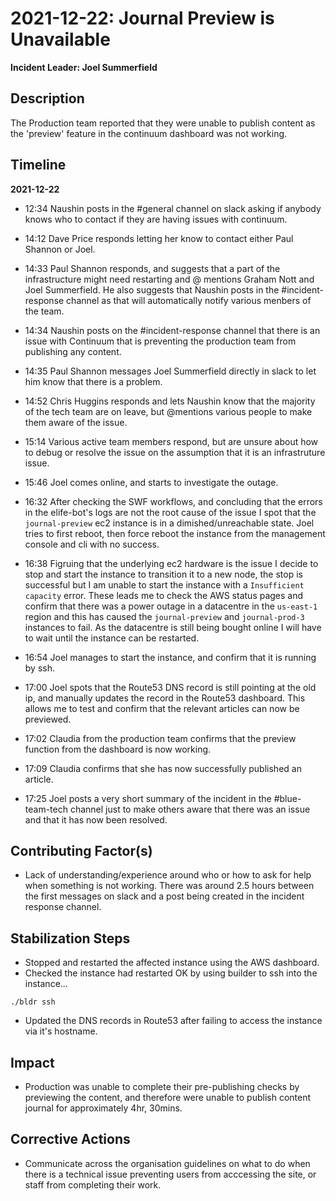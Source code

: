 # 2021-12-22: Journal Preview is Unavailable

**Incident Leader: Joel Summerfield**

## Description

The Production team reported that they were unable to publish content as the 'preview' feature in the continuum dashboard was not working.

## Timeline

**2021-12-22**

- 12:34 Naushin posts in the #general channel on slack asking if anybody knows who to contact if they are having issues with continuum.

- 14:12 Dave Price responds letting her know to contact either Paul Shannon or Joel.

- 14:33 Paul Shannon responds, and suggests that a part of the infrastructure might need restarting and @ mentions Graham Nott and Joel Summerfield. He also suggests that Naushin posts in the #incident-response channel as that will automatically notify various menbers of the team.

- 14:34 Naushin posts on the #incident-response channel that there is an issue with Continuum that is preventing the production team from publishing any content.

- 14:35 Paul Shannon messages Joel Summerfield directly in slack to let him know that there is a problem.

- 14:52 Chris Huggins responds and lets Naushin know that the majority of the tech team are on leave, but @mentions various people to make them aware of the issue.

- 15:14 Various active team members respond, but are unsure about how to debug or resolve the issue on the assumption that it is an infrastruture issue.

- 15:46 Joel comes online, and starts to investigate the outage.

- 16:32 After checking the SWF workflows, and concluding that the errors in the elife-bot's logs are not the root cause of the issue I spot that the `journal-preview` ec2 instance is in a dimished/unreachable state. Joel tries to first reboot, then force reboot the instance from the management console and cli with no success.

- 16:38 Figruing that the underlying ec2 hardware is the issue I decide to stop and start the instance to transition it to a new node, the stop is successful but I am unable to start the instance with a `Insufficient capacity` error. These leads me to check the AWS status pages and confirm that there was a power outage in a datacentre in the `us-east-1` region and this has caused the `journal-preview` and `journal-prod-3` instances to fail. As the datacentre is still being bought online I will have to wait until the instance can be restarted.

- 16:54 Joel manages to start the instance, and confirm that it is running by ssh.

- 17:00 Joel spots that the Route53 DNS record is still pointing at the old ip, and manually updates the record in the Route53 dashboard. This allows me to test and confirm that the relevant articles can now be previewed.

- 17:02 Claudia from the production team confirms that the preview function from the dashboard is now working.

- 17:09 Claudia confirms that she has now successfully published an article.

- 17:25 Joel posts a very short summary of the incident in the #blue-team-tech channel just to make others aware that there was an issue and that it has now been resolved.


## Contributing Factor(s)

- Lack of understanding/experience around who or how to ask for help when something is not working. There was around 2.5 hours between the first messages on slack and a post being created in the incident response channel.

## Stabilization Steps

- Stopped and restarted the affected instance using the AWS dashboard.
- Checked the instance had restarted OK by using builder to ssh into the instance...

```
./bldr ssh
```

- Updated the DNS records in Route53 after failing to access the instance via it's hostname.

## Impact

- Production was unable to complete their pre-publishing checks by previewing the content, and therefore were unable  to publish content journal for approximately 4hr, 30mins.

## Corrective Actions

- Communicate across the organisation guidelines on what to do when there is a technical issue preventing users from acccessing the site, or staff from completing their work.